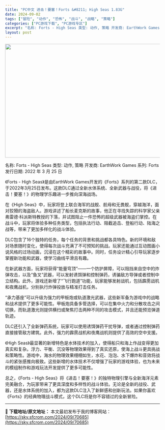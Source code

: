 ```yaml
---
title: "PC中文 进击！要塞！Forts &#8211; High Seas 1.83G"
date: 2024-09-02
tags: ["冒险", "动作", "恐怖", "战斗", "战略", "策略"]
categories: ["PC游戏下载", "PC游戏专区"]
excerpt: "名称: Forts - High Seas 类型: 动作, 策略 开发商: EarthWork Games 系列: Forts 发行日期: 2022 年 3 月 25 日 《Forts - High Seas》是由EarthWork Games开发的《Forts》系列的第二款DLC，于2022年3月&hellip;"
layout: post
---
```


<img class="aligncenter size-full wp-image-70686" src="https://sky.sfcrom.com/wp-content/uploads/2024/09/2024090211285941.webp" alt="" width="660" height="370" />

名称: Forts - High Seas
类型: 动作, 策略
开发商: EarthWork Games
系列: Forts
发行日期: 2022 年 3 月 25 日

《Forts - High Seas》是由EarthWork Games开发的《Forts》系列的第二款DLC，于2022年3月25日发布。这款DLC通过全新水体系统、全新武器与战役，将《进击！要塞！》的物理学乐趣进一步推向深海战场。

在《High Seas》中，玩家将登上联合海军的战舰、航母和无畏舰，穿越海洋，面对狡猾的海盗敌人。游戏讲述了船长麦克斯的故事，他正在寻找失踪的科学家父亲弗雷德·科派斯特教授的下落，并试图阻止一件恐怖的超级武器被海盗们掌控。在战斗中，玩家将体验多种任务类型，包括执法行动、阻截追击、登船行动、陆海之战等，带来了更加多样化的战斗体验。

DLC包含了16个独特的任务，每个任务的背景和挑战都各具特色。新的环境和敌对场景随时变化，使得每次战斗充满了不可预知的挑战。玩家还能通过互动图画小说风格的过场动画，沉浸在这个精彩的故事中。同时，任务设计精心引导玩家逐步掌握新功能和武器，使学习曲线平滑且有趣。

在新武器方面，玩家将获得“能量穹顶”——一个防护屏障，可以阻挡来自空中的炸弹攻击，以及“鱼叉”武器，可以发射诱饵弹和控制弹药，诱骗敌方导弹或者控制中立结构。此外，游戏还新增了“飞行跑道”功能，玩家能够发射战机，包括霹雳战机和夜鹰战机，分别执行炸弹投放与精准打击任务。

“承力基座”可以升级为强力的甲板炮或轨道激光武器，这些新军备为游戏中的战略和战术提供了更多可能性。甲板炮具备多管选择，可以在集中火力和分散攻击之间切换，而轨道激光则提供横扫或聚焦打击两种不同的攻击模式，并且还能预览弹道轨迹。

DLC还引入了全新弹药系统，玩家可以使用诱饵弹药干扰导弹，或者通过控制弹药直接接管敌方建筑。此外，强力的霹雳战机和夜鹰战机则提供了高效的空中支援。

《High Seas》最显著的新增特色是水体技术的加入，使得船只和海上作战变得更加真实和复杂。浮力、平衡、沉没等物理效果得到了真实还原，使海上战斗更具挑战和策略性。游戏中，海水的物理效果栩栩如生，水花、泡泡、水下爆炸和音效将战斗的紧张感推向极致。这些新增的水体技术不仅增强了玩家的游戏体验，也为未来的模组制作和游戏玩法开发提供了更多可能性。

总之，《Forts - High Seas》将《进击！要塞！》的独特物理引擎与全新海洋元素完美融合，为玩家带来了更具深度和多样性的战斗体验。无论是全新的战役、武器，还是水体系统的加入，都为这款DLC注入了新鲜感和创新玩法。如果你喜欢《Forts》的经典物理战斗模式，这个DLC将是你不容错过的全新冒险。

---
📖 **下载地址/原文地址：** 本文最初发布于我的博客网站：[https://sky.sfcrom.com/2024/09/70685](https://sky.sfcrom.com/2024/09/70685)
